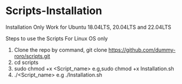# Scripts-Installation
Installation Only Work for Ubuntu 18.04LTS, 20.04LTS and 22.04LTS 

Steps to use the Scripts
For Linux OS only
1. Clone the repo by command, git clone https://github.com/dummy-roro/scripts.git
2. cd scripts
3. sudo chmod +x <Script_name> e.g,sudo chmod +x Installation.sh
4. ./<Script_name> e.g ./Installation.sh
